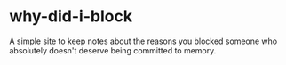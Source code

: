 # why-did-i-block
A simple site to keep notes about the reasons you blocked someone who absolutely doesn't deserve being committed to memory.
